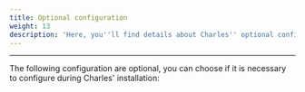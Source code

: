 ```yaml
---
title: Optional configuration
weight: 13
description: 'Here, you''ll find details about Charles'' optional configurations.'
---
```


---

The following configuration are optional, you can choose if it is necessary to configure during Charles' installation:
